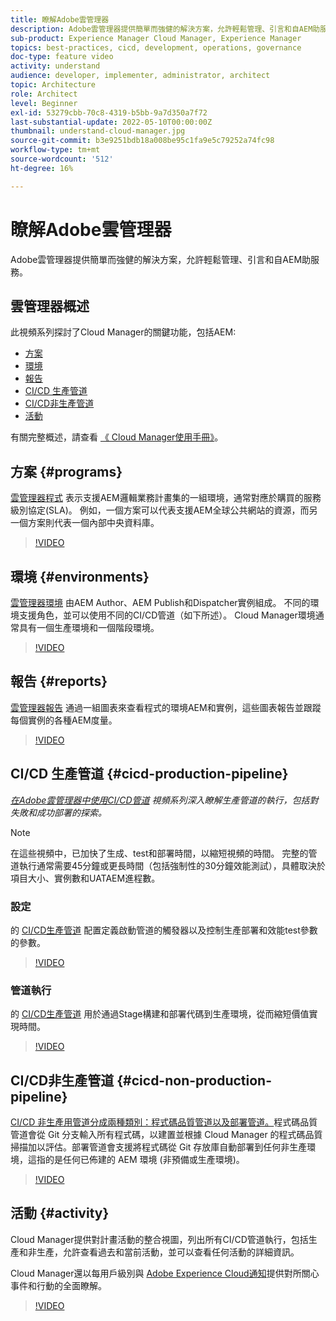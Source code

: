 ```yaml
---
title: 瞭解Adobe雲管理器
description: Adobe雲管理器提供簡單而強健的解決方案，允許輕鬆管理、引言和自AEM助服務。
sub-product: Experience Manager Cloud Manager, Experience Manager
topics: best-practices, cicd, development, operations, governance
doc-type: feature video
activity: understand
audience: developer, implementer, administrator, architect
topic: Architecture
role: Architect
level: Beginner
exl-id: 53279cbb-70c8-4319-b5bb-9a7d350a7f72
last-substantial-update: 2022-05-10T00:00:00Z
thumbnail: understand-cloud-manager.jpg
source-git-commit: b3e9251bdb18a008be95c1fa9e5c79252a74fc98
workflow-type: tm+mt
source-wordcount: '512'
ht-degree: 16%

---
```


# 瞭解Adobe雲管理器

Adobe雲管理器提供簡單而強健的解決方案，允許輕鬆管理、引言和自AEM助服務。

## 雲管理器概述

此視頻系列探討了Cloud Manager的關鍵功能，包括AEM:

* [方案](#programs)
* [環境](#environments)
* [報告](#reports)
* [CI/CD 生產管道](#cicd-production-pipeline)
* [CI/CD非生產管道](#cicd-non-production-pipeline)
* [活動](#activity)

有關完整概述，請查看 [《 Cloud Manager使用手冊》](https://experienceleague.adobe.com/docs/experience-manager-cloud-manager/content/introduction.html)。

## 方案 {#programs}

[雲管理器程式](https://experienceleague.adobe.com/docs/experience-manager-cloud-manager/content/getting-started/program-setup.html) 表示支援AEM邏輯業務計畫集的一組環境，通常對應於購買的服務級別協定(SLA)。 例如，一個方案可以代表支援AEM全球公共網站的資源，而另一個方案則代表一個內部中央資料庫。

>[!VIDEO](https://video.tv.adobe.com/v/26313?quality=12&learn=on)

## 環境 {#environments}

[雲管理器環境](https://experienceleague.adobe.com/docs/experience-manager-cloud-manager/content/using/managing-environments.html) 由AEM Author、AEM Publish和Dispatcher實例組成。 不同的環境支援角色，並可以使用不同的CI/CD管道（如下所述）。 Cloud Manager環境通常具有一個生產環境和一個階段環境。

>[!VIDEO](https://video.tv.adobe.com/v/26318?quality=12&learn=on)

## 報告 {#reports}

[雲管理器報告](https://experienceleague.adobe.com/docs/experience-manager-cloud-manager/content/using/monitoring-environments.html) 通過一組圖表來查看程式的環境AEM和實例，這些圖表報告並跟蹤每個實例的各種AEM度量。

>[!VIDEO](https://video.tv.adobe.com/v/26315?quality=12&learn=on)

## CI/CD 生產管道 {#cicd-production-pipeline}

*[在Adobe雲管理器中使用CI/CD管道](./use-the-cicd-pipeline-in-cloud-manager-for-aem.md) 視頻系列深入瞭解生產管道的執行，包括對失敗和成功部署的探索。*

>[!NOTE]
>
> 在這些視頻中，已加快了生成、test和部署時間，以縮短視頻的時間。 完整的管道執行通常需要45分鐘或更長時間（包括強制性的30分鐘效能測試），具體取決於項目大小、實例數和UATAEM進程數。

### 設定

的 [CI/CD生產管道](https://experienceleague.adobe.com/docs/experience-manager-cloud-manager/content/using/pipelines/production-pipelines.html) 配置定義啟動管道的觸發器以及控制生產部署和效能test參數的參數。

>[!VIDEO](https://video.tv.adobe.com/v/26314?quality=12&learn=on)

### 管道執行

的 [CI/CD生產管道](https://experienceleague.adobe.com/docs/experience-manager-cloud-manager/content/using/code-deployment.html) 用於通過Stage構建和部署代碼到生產環境，從而縮短價值實現時間。

>[!VIDEO](https://video.tv.adobe.com/v/26317?quality=12&learn=on)

## CI/CD非生產管道 {#cicd-non-production-pipeline}

[CI/CD 非生產用管道分成兩種類別：程式碼品質管道以及部署管道。](https://experienceleague.adobe.com/docs/experience-manager-cloud-manager/content/using/pipelines/production-pipelines.html)程式碼品質管道會從 Git 分支輸入所有程式碼，以建置並根據 Cloud Manager 的程式碼品質掃描加以評估。部署管道會支援將程式碼從 Git 存放庫自動部署到任何非生產環境，這指的是任何已佈建的 AEM 環境 (非預備或生產環境)。

>[!VIDEO](https://video.tv.adobe.com/v/26316?quality=12&learn=on)

## 活動 {#activity}

Cloud Manager提供對計畫活動的整合視圖，列出所有CI/CD管道執行，包括生產和非生產，允許查看過去和當前活動，並可以查看任何活動的詳細資訊。

Cloud Manager還以每用戶級別與 [Adobe Experience Cloud通知](https://experienceleague.adobe.com/docs/experience-manager-cloud-manager/content/using/notifications.html)提供對所關心事件和行動的全面瞭解。

>[!VIDEO](https://video.tv.adobe.com/v/26319?quality=12&learn=on)
